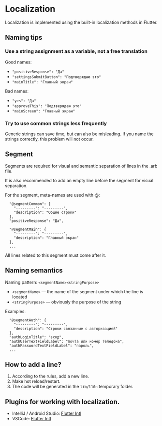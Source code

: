 # Localization

Localization is implemented using the built-in localization methods in Flutter.

## Naming tips

### Use a string assignment as a variable, not a free translation

Good names:

- `"positiveResponse": "Да"`
- `"settingsSubmitButton": "Подтверждаю это"`
- `"mainTitle": "Главный экран"`

Bad names:

- `"yes": "Да"`
- `"approveThis": "Подтверждаю это"`
- `"mainScreen": "Главный экран"`

### Try to use common strings less frequently

Generic strings can save time, but can also be misleading. If you name the strings correctly, this problem will not occur.

## Segment

Segments are required for visual and semantic separation of lines in the .arb file.

It is also recommended to add an empty line before the segment for visual separation.

For the segment, meta-names are used with @:

```
  "@segmentCommon": {
    "---------": "---------",
    "description": "Общие строки"
  },
  "positiveResponse": "Да", 

  "@segmentMain": {
    "---------": "---------",
    "description": "Главный экран"
  },
  ...
```

All lines related to this segment must come after it.

## Naming semantics

Naming pattern: `<segmentName><stringPurpose>`

- `<segmentName>` — the name of the segment under which the line is located
- `<stringPurpose>` — obviously the purpose of the string

Examples:
```
  "@segmentAuth": {
    "---------": "---------",
    "description": "Строки связанные с авторизацией"
  },
  "authLoginTitle": "вход",
  "authUserTextFieldLabel": "почта или номер телефона",
  "authPasswordTextFieldLabel": "пароль",
  ...
```

## How to add a line?

1. According to the rules, add a new line.
2. Make hot reload/restart.
3. The code will be generated in the `lib/l10n` temporary folder.

## Plugins for working with localization.

- IntelliJ / Android Studio: [Flutter Intl](https://plugins.jetbrains.com/plugin/13666-flutter-intl)
- VSCode: [Flutter Intl](https://marketplace.visualstudio.com/items?itemName=localizely.flutter-intl)

